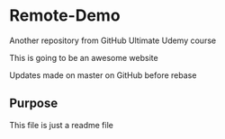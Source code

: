 # Remote-Demo
Another repository from GitHub Ultimate Udemy course

This is going to be an awesome website

Updates made on master on GitHub before rebase

## Purpose

This file is just a readme file
